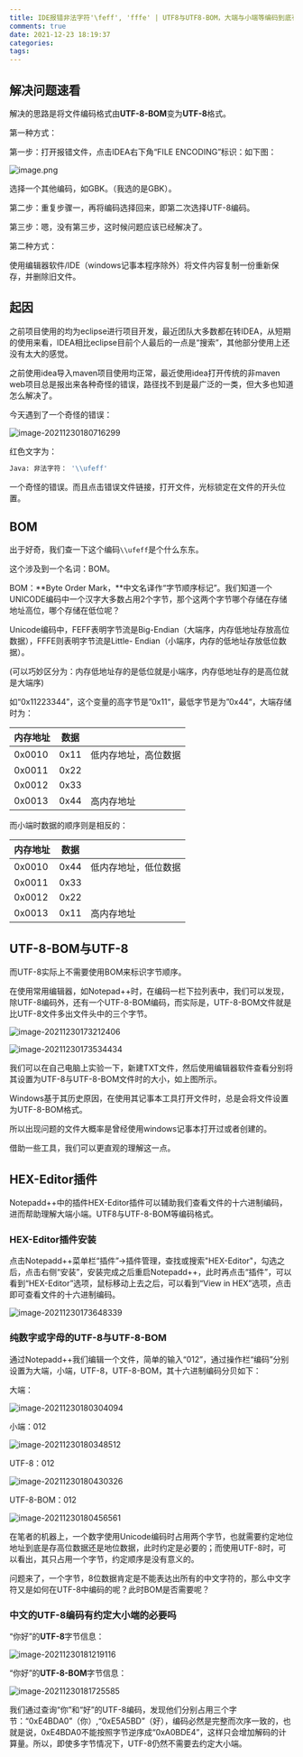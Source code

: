 ```yaml
---
title: IDE报错非法字符'\feff', 'fffe' | UTF8与UTF8-BOM，大端与小端等编码到底有何不同
comments: true
date: 2021-12-23 18:19:37
categories:
tags:
---
```




## 解决问题速看

解决的思路是将文件编码格式由**UTF-8-BOM**变为**UTF-8**格式。

第一种方式：

第一步：打开报错文件，点击IDEA右下角“FILE ENCODING”标识：如下图：

![image.png](https://p9-juejin.byteimg.com/tos-cn-i-k3u1fbpfcp/928678e1aa7f4a958ef114e40b409dc6~tplv-k3u1fbpfcp-watermark.image?)

选择一个其他编码，如GBK。（我选的是GBK）。

第二步：重复步骤一，再将编码选择回来，即第二次选择UTF-8编码。

第三步：嗯，没有第三步，这时候问题应该已经解决了。

第二种方式：

使用编辑器软件/IDE（windows记事本程序除外）将文件内容复制一份重新保存，并删除旧文件。

## 起因

之前项目使用的均为eclipse进行项目开发，最近团队大多数都在转IDEA，从短期的使用来看，IDEA相比eclipse目前个人最后的一点是“搜索”，其他部分使用上还没有太大的感觉。

之前使用idea导入maven项目使用均正常，最近使用idea打开传统的非maven web项目总是报出来各种奇怪的错误，路径找不到是最广泛的一类，但大多也知道怎么解决了。

今天遇到了一个奇怪的错误：

![image-20211230180716299](https://gitee.com/wieweicoding/kevinqimgs/raw/master/img/image-20211230180716299.png)

红色文字为：

```bash
Java: 非法字符： '\\ufeff'
```

一个奇怪的错误。而且点击错误文件链接，打开文件，光标锁定在文件的开头位置。

## BOM

出于好奇，我们查一下这个编码`\\ufeff`是个什么东东。

这个涉及到一个名词：BOM。

BOM：**Byte Order Mark，**中文名译作“字节顺序标记”。我们知道一个UNICODE编码中一个汉字大多数占用2个字节，那个这两个字节哪个存储在存储地址高位，哪个存储在低位呢？

Unicode编码中，FEFF表明字节流是Big-Endian（大端序，内存低地址存放高位数据），FFFE则表明字节流是Little- Endian（小端序，内存的低地址存放低位数据）。

(可以巧妙区分为：内存低地址存的是低位就是小端序，内存低地址存的是高位就是大端序)

如“0x11223344”，这个变量的高字节是”0x11“，最低字节是为”0x44“，大端存储时为：

| 内存地址 | 数据 |                      |
| -------- | ---- | -------------------- |
| 0x0010   | 0x11 | 低内存地址，高位数据 |
| 0x0011   | 0x22 |                      |
| 0x0012   | 0x33 |                      |
| 0x0013   | 0x44 | 高内存地址           |

而小端时数据的顺序则是相反的：

| 内存地址 | 数据 |                      |
| -------- | ---- | -------------------- |
| 0x0010   | 0x44 | 低内存地址，低位数据 |
| 0x0011   | 0x33 |                      |
| 0x0012   | 0x22 |                      |
| 0x0013   | 0x11 | 高内存地址           |



## UTF-8-BOM与UTF-8

而UTF-8实际上不需要使用BOM来标识字节顺序。

在使用常用编辑器，如Notepad++时，在编码一栏下拉列表中，我们可以发现，除UTF-8编码外，还有一个UTF-8-BOM编码，而实际是，UTF-8-BOM文件就是比UTF-8文件多出文件头中的三个字节。

![image-20211230173212406](https://gitee.com/wieweicoding/kevinqimgs/raw/master/img/image-20211230173212406.png)

![image-20211230173534434](https://gitee.com/wieweicoding/kevinqimgs/raw/master/img/image-20211230173534434.png)

我们可以在自己电脑上实验一下，新建TXT文件，然后使用编辑器软件查看分别将其设置为UTF-8与UTF-8-BOM文件时的大小，如上图所示。

Windows基于其历史原因，在使用其记事本工具打开文件时，总是会将文件设置为UTF-8-BOM格式。

所以出现问题的文件大概率是曾经使用windows记事本打开过或者创建的。

借助一些工具，我们可以更直观的理解这一点。

## HEX-Editor插件

Notepadd++中的插件HEX-Editor插件可以辅助我们查看文件的十六进制编码，进而帮助理解大端小端。UTF8与UTF-8-BOM等编码格式。

### HEX-Editor插件安装

点击Notepadd++菜单栏“插件”->插件管理，查找或搜索"HEX-Editor"，勾选之后，点击右侧“安装”，安装完成之后重启Notepadd++，此时再点击“插件”，可以看到“HEX-Editor”选项，鼠标移动上去之后，可以看到“View in HEX”选项，点击即可查看文件的十六进制编码。

![image-20211230173648339](https://gitee.com/wieweicoding/kevinqimgs/raw/master/img/image-20211230173648339.png)

### 纯数字或字母的UTF-8与UTF-8-BOM

通过Notepadd++我们编辑一个文件，简单的输入“012”，通过操作栏“编码”分别设置为大端，小端，UTF-8，UTF-8-BOM，其十六进制编码分贝如下：

大端：

![image-20211230180304094](https://gitee.com/wieweicoding/kevinqimgs/raw/master/img/image-20211230180304094.png)

小端：012

![image-20211230180348512](https://gitee.com/wieweicoding/kevinqimgs/raw/master/img/image-20211230180348512.png)

UTF-8：012

![image-20211230180430326](https://gitee.com/wieweicoding/kevinqimgs/raw/master/img/image-20211230180430326.png)

UTF-8-BOM：012

![image-20211230180456561](https://gitee.com/wieweicoding/kevinqimgs/raw/master/img/image-20211230180456561.png)

在笔者的机器上，一个数字使用Unicode编码时占用两个字节，也就需要约定地位地址到底是存高位数据还是地位数据，此时约定是必要的；而使用UTF-8时，可以看出，其只占用一个字节，约定顺序是没有意义的。

问题来了，一个字节，8位数据肯定是不能表达出所有的中文字符的，那么中文字符又是如何在UTF-8中编码的呢？此时BOM是否需要呢？

### 中文的UTF-8编码有约定大小端的必要吗

“你好”的**UTF-8**字节信息：

![image-20211230181219116](https://gitee.com/wieweicoding/kevinqimgs/raw/master/img/image-20211230181219116.png)

“你好”的**UTF-8-BOM**字节信息：

![image-20211230181725585](https://gitee.com/wieweicoding/kevinqimgs/raw/master/img/image-20211230181725585.png)

我们通过查询“你”和“好”的UTF-8编码，发现他们分别占用三个字节：“0xE4BDA0”（你）,“0xE5A5BD”（好），编码必然是完整而次序一致的，也就是说，0xE4BDA0不能按照字节逆序成“0xA0BDE4”，这样只会增加解码的计算量。所以，即使多字节情况下，UTF-8仍然不需要去约定大小端。

